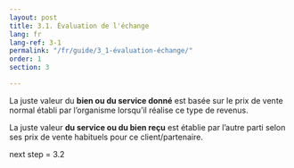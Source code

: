 ```yaml
---
layout: post
title: 3.1. Évaluation de l'échange
lang: fr
lang-ref: 3-1
permalink: "/fr/guide/3_1-évaluation-échange/"
order: 1
section: 3

---
```

La juste valeur du **bien ou du service donné** est basée sur le prix de vente normal établi par l’organisme lorsqu’il réalise ce type de revenus.

La juste valeur **du service ou du bien reçu** est établie par l’autre parti selon ses prix de vente habituels pour ce client/partenaire.

next step = 3.2
